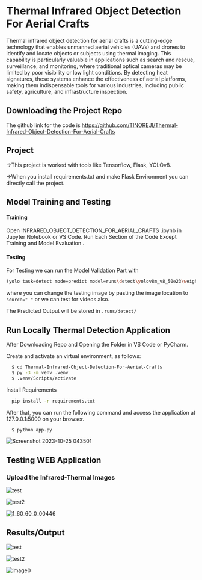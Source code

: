 
# Thermal Infrared Object Detection For Aerial Crafts 

Thermal infrared object detection for aerial crafts is a cutting-edge technology that enables unmanned aerial vehicles (UAVs) and drones to identify and locate objects or subjects using thermal imaging. This capability is particularly valuable in applications such as search and rescue, surveillance, and monitoring, where traditional optical cameras may be limited by poor visibility or low light conditions. By detecting heat signatures, these systems enhance the effectiveness of aerial platforms, making them indispensable tools for various industries, including public safety, agriculture, and infrastructure inspection.

## Downloading the Project Repo

The github link for the code is https://github.com/TINOREJI/Thermal-Infrared-Object-Detection-For-Aerial-Crafts

##  Project
->This project is worked with tools like Tensorflow, Flask, YOLOv8.

->When you install requirements.txt and make Flask Environment you can directly call the project.

## Model Training and Testing
#### Training
Open INFRARED_OBJECT_DETECTION_FOR_AERIAL_CRAFTS .ipynb in Jupyter Notebook or VS Code.
Run Each Section of the Code Except Training and Model Evaluation . 
#### Testing
For Testing we can run the Model Validation Part with 
```bash
!yolo task=detect mode=predict model=runs\detect\yolov8m_v8_50e23\weights\best.pt source="upload/test2.jpg" 
```
where you can change the testing image by pasting the image location to `source=" "` or we can test for videos also.

The Predicted Output will be stored in `.runs/detect/`

## Run Locally Thermal Detection Application
After Downloading Repo and Opening the Folder in VS Code or PyCharm.

Create and activate an virtual environment, as follows:
```bash
  $ cd Thermal-Infrared-Object-Detection-For-Aerial-Crafts
  $ py -3 -m venv .venv 
  $ .venv/Scripts/activate
```
Install Requirements

```bash
  pip install -r requirements.txt
```

After that, you can run the following command and access the application at 127.0.0.1:5000 on your browser.
```bash
  $ python app.py
```
![Screenshot 2023-10-25 043501](https://github.com/TINOREJI/NP/assets/95184183/983bd6ef-3032-459f-b3d8-6a6cc1cad3f5)


## Testing WEB Application
### Upload the Infrared-Thermal Images

![test](https://github.com/TINOREJI/NP/assets/95184183/608cdc1c-010b-4fe9-9fb8-0a5e6dde4e7e)

![test2](https://github.com/TINOREJI/NP/assets/95184183/0a74c8e3-9830-40f9-89df-02b10b77a16c)

![1_60_60_0_00446](https://github.com/TINOREJI/NP/assets/95184183/a0435a7c-d721-47ab-9399-14e82157c589)

## Results/Output
![test](https://github.com/TINOREJI/NP/assets/95184183/ccc546e7-9de2-4d23-92bf-3e4a730e2e7b)

![test2](https://github.com/TINOREJI/NP/assets/95184183/08b05572-4608-4faa-bd52-8e131d322824)

![image0](https://github.com/TINOREJI/NP/assets/95184183/6c4dc0a0-4bb1-462a-922a-a69d8dd4284a)



